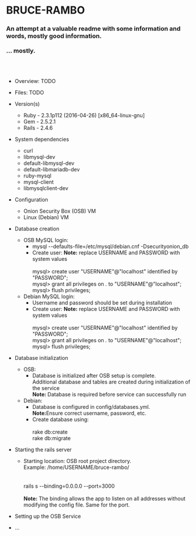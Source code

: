 # BRUCE-RAMBO

<h3>An attempt at a valuable readme with some information and words, mostly good information.<br><br>... mostly.</h3><br><br>

* Overview: TODO

* Files: TODO

* Version(s)
   - Ruby  - 2.3.1p112 (2016-04-26) [x86_64-linux-gnu]
   - Gem   - 2.5.2.1
   - Rails - 2.4.6
   
* System dependencies
  - curl
  - libmysql-dev
  - default-libmysql-dev
  - default-libmariadb-dev
  - ruby-mysql
  - mysql-client 
  - libmysqlclient-dev

* Configuration
  - Onion Security Box (OSB) VM
  - Linux (Debian) VM
    
* Database creation
  * OSB MySQL login:
    * mysql --defaults-file=/etc/mysql/debian.cnf -Dsecurityonion_db
    * Create user:
      <b>Note:</b> replace USERNAME and PASSWORD with system values<br><br>
      mysql> create user "USERNAME"@"localhost" identified by "PASSWORD";<br>
      mysql> grant all privileges on *.* to "USERNAME"@"localhost";<br>
      mysql> flush privileges;<br>
   * Debian MySQL login:
      * Username and password should be set during installation
      * Create user:
      <b>Note:</b> replace USERNAME and PASSWORD with system values<br><br>
      mysql> create user "USERNAME"@"localhost" identified by "PASSWORD";<br>
      mysql> grant all privileges on *.* to "USERNAME"@"localhost";<br>
      mysql> flush privileges;<br>
      
* Database initialization
   * OSB:
      * Database is initialized after OSB setup is complete.<br>
      Additional database and tables are created during initialization of the service<br>
      <b>Note:</b> Database is required before service can successfully run
   * Debian:
      * Database is configured in config/databases.yml.<br><b>Note:</b>Ensure correct username, password, etc.
      * Create database using:<br><br>rake db:create<br>rake db:migrate<br>
      
* Starting the rails server
   * Starting location: OSB root project directory.<br>Example: /home/USERNAME/bruce-rambo/<br><br>
   <br> rails s --binding=0.0.0.0 --port=3000<br><br><b>Note:</b> The binding allows the app to listen on all addresses without modifying the config file. Same for the port.<br>
   
* Setting up the OSB Service

* ...
